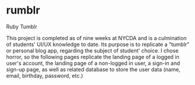 # rumblr
Ruby Tumblr

This project is completed as of nine weeks at NYCDA and is a culmination of students' UI/UX knowledge to date. Its purpose is to replicate a "tumblr" or personal blog app, regarding the subject of student' choice. I chose horror, so the following pages replicate the landing page of a logged in user's account, the landing page of a non-logged in user, a sign-in and sign-up page, as well as related database to store the user data (name, email, birthday, password, etc.)
